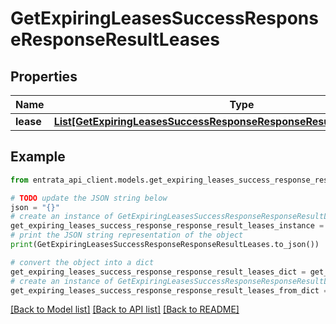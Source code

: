 # GetExpiringLeasesSuccessResponseResponseResultLeases


## Properties

Name | Type | Description | Notes
------------ | ------------- | ------------- | -------------
**lease** | [**List[GetExpiringLeasesSuccessResponseResponseResultLeasesLeaseInner]**](GetExpiringLeasesSuccessResponseResponseResultLeasesLeaseInner.md) |  | 

## Example

```python
from entrata_api_client.models.get_expiring_leases_success_response_response_result_leases import GetExpiringLeasesSuccessResponseResponseResultLeases

# TODO update the JSON string below
json = "{}"
# create an instance of GetExpiringLeasesSuccessResponseResponseResultLeases from a JSON string
get_expiring_leases_success_response_response_result_leases_instance = GetExpiringLeasesSuccessResponseResponseResultLeases.from_json(json)
# print the JSON string representation of the object
print(GetExpiringLeasesSuccessResponseResponseResultLeases.to_json())

# convert the object into a dict
get_expiring_leases_success_response_response_result_leases_dict = get_expiring_leases_success_response_response_result_leases_instance.to_dict()
# create an instance of GetExpiringLeasesSuccessResponseResponseResultLeases from a dict
get_expiring_leases_success_response_response_result_leases_from_dict = GetExpiringLeasesSuccessResponseResponseResultLeases.from_dict(get_expiring_leases_success_response_response_result_leases_dict)
```
[[Back to Model list]](../README.md#documentation-for-models) [[Back to API list]](../README.md#documentation-for-api-endpoints) [[Back to README]](../README.md)


